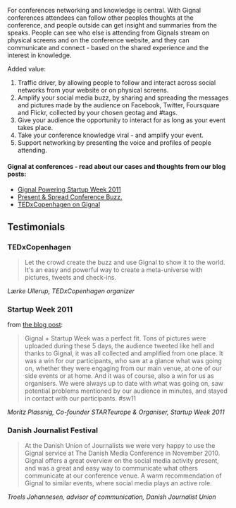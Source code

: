 
For conferences networking and knowledge is central. With Gignal conferences attendees can follow other peoples thoughts at the conference, and people outside can get insight and summaries from the speaks. People can see who else is attending from Gignals stream on physical screens and on the conference website, and they can communicate and connect - based on the shared experience and the interest in knowledge.

Added value:

1. Traffic driver, by allowing people to follow and interact across social networks from your website or on physical screens.
2. Amplify your social media buzz, by sharing and spreading the messages and pictures made by the audience on Facebook, Twitter, Foursquare and Flickr, collected by your chosen geotag and #tags.
3. Give your audience the opportunity to interact for as long as your event takes place.
4. Take your conference knowledge viral - and amplify your event.
5. Support networking by presenting the voice and profiles of people attending.


#### Gignal at conferences - read about our cases and thoughts from our blog posts:

- <a href="http://blog.gignal.com/post/10976540877/gignal-powering-startup-week-2011">Gignal Powering Startup Week 2011</a>
- <a href="http://blog.gignal.com/post/3084700029/present-spread-conference-buzz">Present & Spread Conference Buzz.</a>
- <a href="http://blog.gignal.com/post/2683274180/tedxcopenhagen-on-gignal">TEDxCopenhagen on Gignal</a>



## Testimonials


### TEDxCopenhagen

> Let the crowd create the buzz and use Gignal to show it to the world. It's an easy and powerful way to create a meta-universe with pictures, tweets and check-ins. 

*Lærke Ullerup, TEDxCopenhagen organizer*


### Startup Week 2011

from <a href="http://blog.gignal.com/post/11351458815/thanks-for-the-testimonial-startup-week-2011">the blog post</a>:

> Gignal + Startup Week was a perfect fit. Tons of pictures were uploaded during these 5 days, the audience tweeted like hell and thanks to Gignal, it was all collected and amplified from one place. It was a win for our participants, who saw at a glance what was going on, whether they were engaging from our main venue, at one of our side events or at home. And it was of course, also a win for us as organisers. We were always up to date with what was going on, saw potential problems mentioned by our audience in minutes, and stayed in contact with our participants. #sw11

*Moritz Plassnig, Co-founder STARTeurope & Organiser, Startup Week 2011*


### Danish Journalist Festival

> At the Danish Union of Journalists we were very happy to use the Gignal service at The Danish Media Conference in November 2010. Gignal offers a great overview on the social media activity present, and was a great and easy way to communicate what others communicate at our conference venue. A warm recommendation of Gignal to similar events, where social media plays an active role.

*Troels Johannesen, advisor of communication, Danish Journalist Union*
